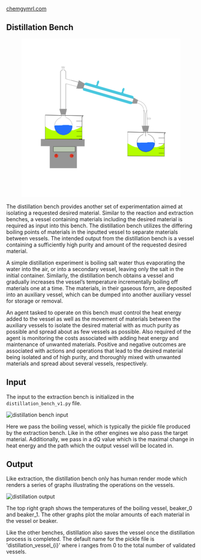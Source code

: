 [chemgymrl.com](https://chemgymrl.com/)

## Distillation Bench

<span style="display:block;text-align:center">![Distillation](tutorial_figures/distillation.png)

The distillation bench provides another set of experimentation aimed at isolating a requested desired material. Similar to the reaction and extraction benches, a vessel containing materials including the desired material is required as input into this bench. The distillation bench utilizes the differing boiling points of materials in the inputted vessel to separate materials between vessels. The intended output from the distillation bench is a vessel containing a sufficiently high purity and amount of the requested desired material.
 
A simple distillation experiment is boiling salt water thus evaporating the water into the air, or into a secondary vessel, leaving only the salt in the initial container. Similarly, the distillation bench obtains a vessel and gradually increases the vessel’s temperature incrementally boiling off materials one at a time. The materials, in their gaseous form, are deposited into an auxiliary vessel, which can be dumped into another auxiliary vessel for storage or removal.

An agent tasked to operate on this bench must control the heat energy added to the vessel as well as the movement of materials between the auxiliary vessels to isolate the desired material with as much purity as possible and spread about as few vessels as possible. Also required of the agent is monitoring the costs associated with adding heat energy and maintenance of unwanted materials. Positive and negative outcomes are associated with actions and operations that lead to the desired material being isolated and of high purity, and thoroughly mixed with unwanted materials and spread about several vessels, respectively.

## Input 

The input to the extraction bench is initialized in the `distillation_bench_v1.py` file.

![distillation bench input](../tutorial_figures/distillation/distillation_bench_input.PNG)

Here we pass the boiling vessel, which is typically the pickle file produced by the extraction bench. Like in the other 
engines we also pass the target material. Additionally, we pass in a dQ value which is the maximal change in heat 
energy and the path which the output vessel will be located in.

## Output

Like extraction, the distillation bench only has human render mode which renders a series of graphs illustrating the 
operations on the vessels. 

![distillation output](../tutorial_figures/distillation/human_render_distillation.png)

The top right graph shows the temperatures of the boiling vessel, beaker_0 and beaker_1. The other graphs plot the molar
amounts of each material in the vessel or beaker.

Like the other benches, distillation also saves the vessel once the distillation process is completed. The default name 
for the pickle file is 'distillation_vessel_{i}' where i ranges from 0 to the total number of validated vessels.
